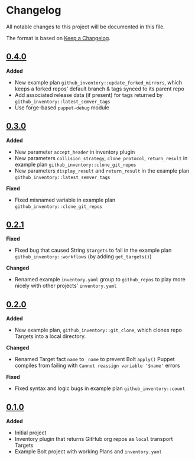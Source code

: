 # Changelog

All notable changes to this project will be documented in this file.

The format is based on [Keep a Changelog](https://keepachangelog.com/en/1.0.0/).


<!--
## [Unreleased]

### Added

### Changed

### Fixed

### Removed
-->

## [0.4.0]

**Added**

* New example plan `github_inventory::update_forked_mirrors`, which keeps a
  forked repos' default branch & tags synced to its parent repo
* Add associated release data (if present) for tags returned by
  `github_inventory::latest_semver_tags`
* Use forge-based `puppet-debug` module

## [0.3.0]

**Added**

* New parameter `accept_header` in inventory plugin
* New parameters `collision_strategy`, `clone_protocol`, `return_result` in
  example plan `github_inventory::clone_git_repos`
* New parameters `display_result` and `return_result` in the example plan
  `github_inventory::latest_semver_tags`

**Fixed**

* Fixed misnamed variable in example plan `github_inventory::clone_git_repos`

## [0.2.1]

**Fixed**

* Fixed bug that caused String `$targets` to fail in the example plan
  `github_inventory::workflows` (by adding `get_targets()`)

**Changed**

* Renamed example `inventory.yaml` group to `github_repos` to play more nicely
  with other projects' `inventory.yaml`

## [0.2.0]

**Added**

* New example plan, `github_inventory::git_clone`, which clones repo Targets
  into a local directory.

**Changed**

* Renamed Target fact `name` to `_name` to prevent Bolt `apply()` Puppet
  compiles from failing with `Cannot reassign variable '$name'` errors

**Fixed**

* Fixed syntax and logic bugs in example plan `github_inventory::count`

## [0.1.0]

**Added**

* Initial project
* Inventory plugin that returns GitHub org repos as `local` transport Targets
* Example Bolt project with working Plans and `inventory.yaml`

[0.1.0]: https://github.com/bolterrific/puppet-github_inventory/releases/tag/0.1.0
[0.2.0]: https://github.com/bolterrific/puppet-github_inventory/compare/0.1.0...0.2.0
[0.2.1]: https://github.com/bolterrific/puppet-github_inventory/compare/0.2.0...0.2.1
[0.3.0]: https://github.com/bolterrific/puppet-github_inventory/compare/0.2.1...0.3.0
[0.4.0]: https://github.com/bolterrific/puppet-github_inventory/compare/0.3.0...0.4.0
[Unreleased]: https://github.com/bolterrific/puppet-github_inventory/compare/0.4.0...HEAD

